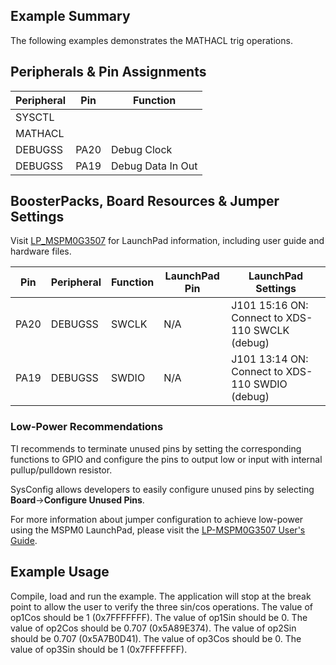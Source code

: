 ## Example Summary
The following examples demonstrates the MATHACL trig operations.

## Peripherals & Pin Assignments

| Peripheral | Pin | Function |
| --- | --- | --- |
| SYSCTL |  |  |
| MATHACL |  |  |
| DEBUGSS | PA20 | Debug Clock |
| DEBUGSS | PA19 | Debug Data In Out |

## BoosterPacks, Board Resources & Jumper Settings

Visit [LP_MSPM0G3507](https://www.ti.com/tool/LP-MSPM0G3507) for LaunchPad information, including user guide and hardware files.

| Pin | Peripheral | Function | LaunchPad Pin | LaunchPad Settings |
| --- | --- | --- | --- | --- |
| PA20 | DEBUGSS | SWCLK | N/A | J101 15:16 ON: Connect to XDS-110 SWCLK (debug) |
| PA19 | DEBUGSS | SWDIO | N/A | J101 13:14 ON: Connect to XDS-110 SWDIO (debug) |

### Low-Power Recommendations
TI recommends to terminate unused pins by setting the corresponding functions to
GPIO and configure the pins to output low or input with internal
pullup/pulldown resistor.

SysConfig allows developers to easily configure unused pins by selecting **Board**→**Configure Unused Pins**.

For more information about jumper configuration to achieve low-power using the
MSPM0 LaunchPad, please visit the [LP-MSPM0G3507 User's Guide](https://www.ti.com/lit/slau846).

## Example Usage
Compile, load and run the example.
The application will stop at the break point to allow the user to verify the
three sin/cos operations.
The value of op1Cos should be 1 (0x7FFFFFFF).
The value of op1Sin should be 0.
The value of op2Cos should be 0.707 (0x5A89E374).
The value of op2Sin should be 0.707 (0x5A7B0D41).
The value of op3Cos should be 0.
The value of op3Sin should be 1 (0x7FFFFFFF).
